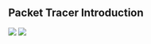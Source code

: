 
Packet Tracer Introduction
-------------------------------

<img src="https://user-images.githubusercontent.com/84318379/229423966-4b49e72d-8834-4522-802d-b5219919310d.png" >
<img src="https://user-images.githubusercontent.com/84318379/229423771-eb87f932-2054-42df-86b4-980521c1d39c.png" >
